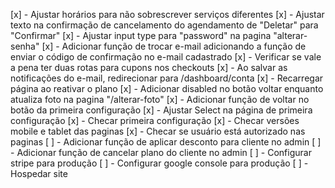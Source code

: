 [x] - Ajustar horários para não sobrescrever serviços diferentes
[x] - Ajustar texto na confirmação de cancelamento do agendamento de "Deletar" para "Confirmar"
[x] - Ajustar input type para "password" na pagina "alterar-senha"
[x] - Adicionar função de trocar e-mail adicionando a função de enviar o código de confirmação no e-mail cadastrado
[x] - Verificar se vale a pena ter duas rotas para cupons nos checkouts
[x] - Ao salvar as notificações do e-mail, redirecionar para /dashboard/conta
[x] - Recarregar página ao reativar o plano
[x] - Adicionar disabled no botão voltar enquanto atualiza foto na pagina "/alterar-foto"
[x] - Adicionar função de voltar no botão da primeira configuração
[x] - Ajustar Select na página de primeira configuração
[x] - Checar primeira configuração
[x] - Checar versões mobile e tablet das paginas
[x] - Checar se usuário está autorizado nas paginas
[ ] - Adicionar função de aplicar desconto para cliente no admin
[ ] - Adicionar função de cancelar plano do cliente no admin
[ ] - Configurar stripe para produção
[ ] - Configurar google console para produção
[ ] - Hospedar site
